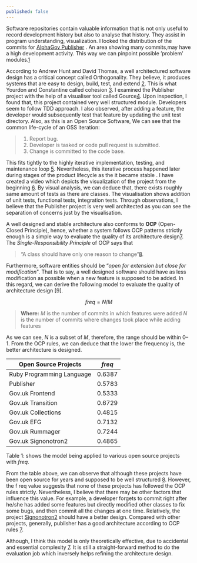 ```yaml
---
published: false
---
```



Software repositories contain valuable information that is not only useful to record development history but also to analyse that history. They assist in program understanding, visualization. I looked the distribution of the commits for [AlphaGov Publisher](https://github.com/alphagov/publisher) . An area showing many commits,may have a high development activity. This way we can pinpoint possible ’problem’ modules.[1]

According to Andrew Hunt and David Thomas, a well architectured software design has a critical concept called Orthogonality. They believe, it produces systems that are easy to design, build, test, and extend [2]. This is what Yourdon and Constantine called cohesion [3]. I examined the Publisher project with the help of a visualiser tool called Gource[4]. Upon inspection, I found that, this project contained very well structured module. Developers seem to follow TDD approach. I also observed, after adding a feature, the developer would subsequently test that feature by updating the unit test directory. Also, as this is an Open Source Software, We can see that the common life-cycle of an OSS iteration:

> 1. Report bug.
> 2. Developer is tasked or code pull request is submitted.
> 3. Change is committed to the code base.

This fits tightly to the highly iterative implementation, testing, and maintenance loop [5]. Nevertheless, this iterative process happened later during stages of the product lifecycle as the it became stable . I have created a video which depicts the visualization of the project from the beginning [6]. By visual analysis, we can deduce that, there exists roughly same amount of tests as there are classes. The visualisation shows addition of unit tests, functional tests, integration tests. Through observations, I believe that the Publisher project is very well architected as you can see the separation of concerns just by the visualisation.

A well designed and stable architecture also conforms to **OCP** (Open-Closed Principle), hence, whether a system follows OCP patterns strictly enough is a simple way to evaluate the quality of its architecture design[7]. The *Single-Responsibility Principle* of OCP says that 

> “A class should have only one reason to change”[8]. 

Furthermore, software entities should be “*open for extension but close for modification*". That is to say, a well designed software should have as less modification as possible when a new feature is supposed to be added. In this regard, we can derive the following model to evaluate the quality of architecture design [9].

$$
freq = N/M
$$
> **Where:**
$M$ is the number of commits in which features were added
$N$ is the number of commits where changes took place while adding features

As we can see, $N$ is a subset of $M$, therefore, the range should be within 0–1. From the OCP rules, we can deduce that the lower the frequency is, the better architecture is designed.


Open Source Projects | $freq$
---------|--------------------------
Ruby Programming Language | 0.6387
Publisher | 0.5783
Gov.uk Frontend | 0.5333
Gov.uk Transition | 0.6729
Gov.uk Collections  | 0.4815
Gov.uk EFG | 0.7132
Gov.uk Rummager | 0.7244
Gov.uk Signonotron2 | 0.4865

Table 1: shows the model being applied to various open source projects with $freq$.

From the table above, we can observe that although these projects have been open source for years and supposed to be well structured [8]. However, the f req value suggests that none of these projects has followed the OCP rules strictly. Nevertheless, I believe that there may be other factors that influence this value. For example, a developer forgets to commit right after he/she has added some features but directly modified other classes to fix some bugs, and then commit all the changes at one time. Relatively, the project [Signonotron2](https://github.com/alphagov/signonotron2) should have a better design. Compared with other projects, generally, publisher has a good architecture according to OCP rules [7].

Although, I think this model is only theoretically effective, due to accidental and essential complexity [7]. It is still a straight-forward method to do the evaluation job which inversely helps refining the architecture design.



  [1]: http://swerl.tudelft.nl/twiki/pub/Main/KoenEgelink/Masters_Thesis_Koen_Egelink_PUBLIC_BANNER.pdf "K. Egelink, Multi-Version Software Analysis to Detect Architectural Mismatches."
  [2]: http://www.amazon.co.uk/The-Pragmatic-Programmer-Andrew-Hunt/dp/020161622X "A. Hunt and D. Thomas, The Pragmatic Programmer: From Journeyman to Master."
  [3]: http://dl.acm.org/citation.cfm?id=578522 "Structured design : fundamentals of a discipline of computer program and systems design"
  [4]: https://github.com/acaudwell/Gource "Gource"
  [5]: http://dl.acm.org/citation.cfm?id=2656440 "Software architecture model driven reverse engineering approach to open source software development"
  [6]: https://www.youtube.com/watch?v=Nm8RbKennWg "Gource on publisher alphagov"
  [7]: https://worrydream.com/refs/Brooks-NoSilverBullet.pdf "Essence and accidents of software engineering"
  [8]: https://www.gov.uk/service-manual/making-software/open-source.html "Using open source software"
